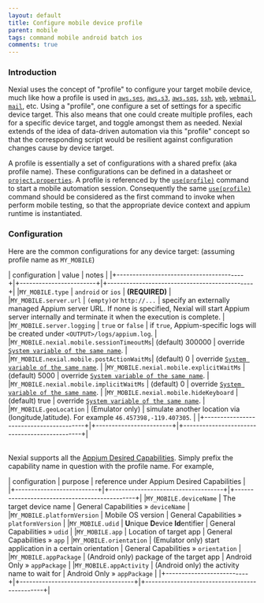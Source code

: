 ```yaml
---
layout: default
title: Configure mobile device profile
parent: mobile
tags: command mobile android batch ios
comments: true
---
```



### Introduction
Nexial uses the concept of "profile" to configure your target mobile device, much like how a profile is used in
[`aws.ses`](../aws.ses), [`aws.s3`](../aws.s3), [`aws.sqs`](../aws.sqs), [`ssh`](../ssh), [`web`](../web), 
[`webmail`](../webmail), [`mail`](../mail), etc. Using a "profile", one configure a set of settings for a specific 
device target. This also means that one could create multiple profiles, each for a specific device target, and toggle 
amongst them as needed. Nexial extends of the idea of data-driven automation via this "profile" concept so that the 
corresponding script would be resilient against configuration changes cause by device target.

A profile is essentially a set of configurations with a shared prefix (aka profile name). These configurations can be
defined in a datasheet or [`project.properties`](../../userguide/UnderstandingProjectStructure#artifactprojectproperties).
A profile is referenced by the [`use(profile)`](use(profile)) command to start a mobile automation session. Consequently
the same [`use(profile)`](use(profile)) command should be considered as the first command to invoke when perform mobile 
testing, so that the appropriate device context and appium runtime is instantiated.


### Configuration
Here are the common configurations for any device target:
(assuming profile name as `MY_MOBILE`)

| configuration                            | value                    | notes                                          |
|+----------------------------------------+|+------------------------+|+----------------------------------------------+|
|`MY_MOBILE.type`	                         | `android` or `ios`       | **(REQUIRED)**                                 |       
|`MY_MOBILE.server.url`	                   | `(empty)`or `http://...` | specify an externally managed Appium server URL. If none is specified, Nexial will start Appium server internally and terminate it when the execution is complete. |
|`MY_MOBILE.server.logging`	               | `true` or `false`        | if `true`, Appium-specific logs will be created under `<OUTPUT>/logs/appium.log`. | 
|`MY_MOBILE.nexial.mobile.sessionTimeoutMs`| (default) 300000         | override [`System variable of the same name`](../../systemvars/index.html#nexial.mobile.sessionTimeoutMs). |
|`MY_MOBILE.nexial.mobile.postActionWaitMs`| (default) 0              | override [`System variable of the same name`](../../systemvars/index.html#nexial.mobile.postActionWaitMs). |
|`MY_MOBILE.nexial.mobile.explicitWaitMs`	 | (default) 5000           | override [`System variable of the same name`](../../systemvars/index.html#nexial.mobile.explicitWaitMs). |
|`MY_MOBILE.nexial.mobile.implicitWaitMs`	 | (default) 0              | override [`System variable of the same name`](../../systemvars/index.html#nexial.mobile.implicitWaitMs). |
|`MY_MOBILE.nexial.mobile.hideKeyboard`	   | (default) true           | override [`System variable of the same name`](../../systemvars/index.html#nexial.mobile.hideKeyboard). |
|`MY_MOBILE.geoLocation`	                 | (Emulator only)          | simulate another location via (longitude,latitude). For example `46.457398,-119.407305`. |
|+----------------------------------------+|+------------------------+|+----------------------------------------------+|

<br/>Nexial supports all the <a href="https://appium.io/docs/en/writing-running-appium/caps/" class="external-link"
target="_nexial_link">Appium Desired Capabilities</a>. Simply prefix the capability name in question with the profile
name. For example,

| configuration              | purpose                              | reference under Appium Desired Capabilities    |
|+--------------------------+|+------------------------------------+|+----------------------------------------------+|
|`MY_MOBILE.deviceName`	     | The target device name               |  General Capabilities &raquo; `deviceName`     |
|`MY_MOBILE.platformVersion` | Mobile OS version                    | General Capabilities &raquo; `platformVersion` |
|`MY_MOBILE.udid`	           | **U**nique **D**evice **Id**entifier | General Capabilities &raquo; `udid`            |
|`MY_MOBILE.app`	           | Location of target app               | General Capabilities &raquo; `app`             |
|`MY_MOBILE.orientation`	   | (Emulator only) start application in a certain orientation | General Capabilities &raquo; `orientation` |
|`MY_MOBILE.appPackage`      | (Android only) package of the target app | Android Only &raquo; `appPackage`          |
|`MY_MOBILE.appActivity`	   | (Android only) the activity name to wait for | Android Only &raquo; `appPackage`      |
|+--------------------------+|+------------------------------------+|+----------------------------------------------+|

